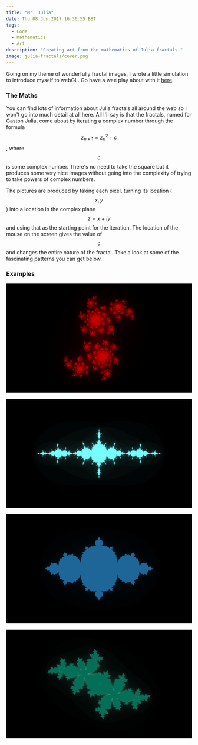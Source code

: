 ```yaml
---
title: "Mr. Julia"
date: Thu 08 Jun 2017 16:36:55 BST
tags:
  - Code
  - Mathematics
  - Art
description: "Creating art from the mathematics of Julia fractals."
image: julia-fractals/cover.png
---
```


Going on my theme of wonderfully fractal images, I wrote a little simulation to introduce myself to webGL. Go have a wee play about with it [here](http://jamiejquinn.com/webGL-Julia-Fractal/).

### The Maths
You can find lots of information about Julia fractals all around the web so I won't go into much detail at all here. All I'll say is that the fractals, named for Gaston Julia, come about by iterating a complex number through the formula
$$z_{n+1} = z_n^2 + c$$,
where $$c$$ is some complex number. There's no need to take the square but it produces some very nice images without going into the complexity of trying to take powers of complex numbers.

The pictures are produced by taking each pixel, turning its location ($$x, y$$) into a location in the complex plane $$z = x+ iy$$ and using that as the starting point for the iteration. The location of the mouse on the screen gives the value of $$c$$ and changes the entire nature of the fractal. Take a look at some of the fascinating patterns you can get below.

### Examples

![](/assets/img/julia-fractals/1.png)

![](/assets/img/julia-fractals/3.png)

![](/assets/img/julia-fractals/4.png)

![](/assets/img/julia-fractals/5.png)
